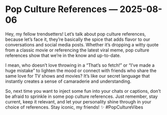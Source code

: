 # Pop Culture References — 2025-08-06

Hey, my fellow trendsetters! Let’s talk about pop culture references, because let’s face it, they’re basically the spice that adds flavor to our conversations and social media posts. Whether it’s dropping a witty quote from a classic movie or referencing the latest viral meme, pop culture references show that we’re in the know and up-to-date.

I mean, who doesn’t love throwing in a “That’s so fetch!” or “I’ve made a huge mistake” to lighten the mood or connect with friends who share the same love for TV shows and movies? It’s like our secret language that instantly creates a sense of camaraderie and understanding.

So, next time you want to inject some fun into your chats or captions, don’t be afraid to sprinkle in some pop culture references. Just remember, stay current, keep it relevant, and let your personality shine through in your choice of references. Stay iconic, my friends! ✨ #PopCultureVibes